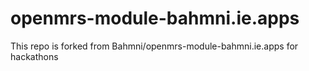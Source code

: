 # openmrs-module-bahmni.ie.apps

This repo is forked from Bahmni/openmrs-module-bahmni.ie.apps for hackathons
